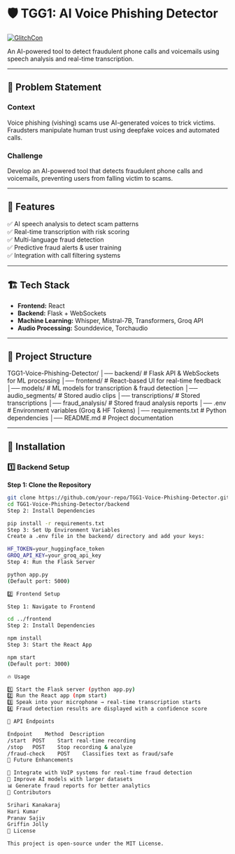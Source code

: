 # 🛡️ TGG1: AI Voice Phishing Detector  

[![GlitchCon](https://img.shields.io/badge/Created%20During-GlitchCon-blue)](#)  

An AI-powered tool to detect fraudulent phone calls and voicemails using speech analysis and real-time transcription.  

---

## 📌 Problem Statement  

### **Context**  
Voice phishing (vishing) scams use AI-generated voices to trick victims. Fraudsters manipulate human trust using deepfake voices and automated calls.  

### **Challenge**  
Develop an AI-powered tool that detects fraudulent phone calls and voicemails, preventing users from falling victim to scams.  

---

## 🚀 Features  

✅ AI speech analysis to detect scam patterns  
✅ Real-time transcription with risk scoring  
✅ Multi-language fraud detection  
✅ Predictive fraud alerts & user training  
✅ Integration with call filtering systems  

---

## 🏗️ Tech Stack  

- **Frontend:** React  
- **Backend:** Flask + WebSockets  
- **Machine Learning:** Whisper, Mistral-7B, Transformers, Groq API  
- **Audio Processing:** Sounddevice, Torchaudio  

---

## 📂 Project Structure  
TGG1-Voice-Phishing-Detector/ │── backend/ # Flask API & WebSockets for ML processing
│── frontend/ # React-based UI for real-time feedback
│── models/ # ML models for transcription & fraud detection
│── audio_segments/ # Stored audio clips
│── transcriptions/ # Stored transcriptions
│── fraud_analysis/ # Stored fraud analysis reports
│── .env # Environment variables (Groq & HF Tokens)
│── requirements.txt # Python dependencies
│── README.md # Project documentation


---

## 🔧 Installation  

### 1️⃣ Backend Setup  

**Step 1: Clone the Repository**  
```bash
git clone https://github.com/your-repo/TGG1-Voice-Phishing-Detector.git
cd TGG1-Voice-Phishing-Detector/backend
Step 2: Install Dependencies

pip install -r requirements.txt
Step 3: Set Up Environment Variables
Create a .env file in the backend/ directory and add your keys:

HF_TOKEN=your_huggingface_token
GROQ_API_KEY=your_groq_api_key
Step 4: Run the Flask Server

python app.py
(Default port: 5000)

2️⃣ Frontend Setup

Step 1: Navigate to Frontend

cd ../frontend
Step 2: Install Dependencies

npm install
Step 3: Start the React App

npm start
(Default port: 3000)

🔥 Usage

1️⃣ Start the Flask server (python app.py)
2️⃣ Run the React app (npm start)
3️⃣ Speak into your microphone → real-time transcription starts
4️⃣ Fraud detection results are displayed with a confidence score

📜 API Endpoints

Endpoint	Method	Description
/start	POST	Start real-time recording
/stop	POST	Stop recording & analyze
/fraud-check	POST	Classifies text as fraud/safe
📌 Future Enhancements

📡 Integrate with VoIP systems for real-time fraud detection
🤖 Improve AI models with larger datasets
📊 Generate fraud reports for better analytics
🤝 Contributors

Srihari Kanakaraj
Hari Kumar
Pranav Sajiv
Griffin Jolly
📜 License

This project is open-source under the MIT License.

